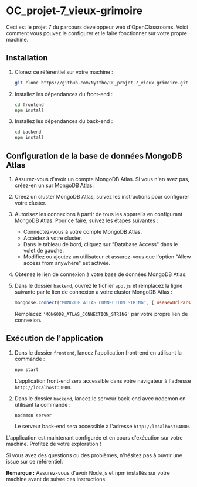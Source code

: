 # OC_projet-7_vieux-grimoire

Ceci est le projet 7 du parcours developpeur web d'OpenClassrooms. Voici comment vous pouvez le configurer et le faire fonctionner sur votre propre machine.

## Installation

1. Clonez ce référentiel sur votre machine :

    ```bash
    git clone https://github.com/Nyttho/OC_projet-7_vieux-grimoire.git
    ```

2. Installez les dépendances du front-end :

    ```bash
    cd frontend
    npm install
    ```

3. Installez les dépendances du back-end :

    ```bash
    cd backend
    npm install
    ```

## Configuration de la base de données MongoDB Atlas

1. Assurez-vous d'avoir un compte MongoDB Atlas. Si vous n'en avez pas, créez-en un sur [MongoDB Atlas](https://www.mongodb.com/cloud/atlas).

2. Créez un cluster MongoDB Atlas, suivez les instructions pour configurer votre cluster.

3. Autorisez les connexions à partir de tous les appareils en configurant MongoDB Atlas. Pour ce faire, suivez les étapes suivantes :

    - Connectez-vous à votre compte MongoDB Atlas.
    - Accédez à votre cluster.
    - Dans le tableau de bord, cliquez sur "Database Access" dans le volet de gauche.
    - Modifiez ou ajoutez un utilisateur et assurez-vous que l'option "Allow access from anywhere" est activée.

4. Obtenez le lien de connexion à votre base de données MongoDB Atlas.

5. Dans le dossier `backend`, ouvrez le fichier `app.js` et remplacez la ligne suivante par le lien de connexion à votre cluster MongoDB Atlas :

    ```javascript
    mongoose.connect('MONGODB_ATLAS_CONNECTION_STRING', { useNewUrlParser: true, useUnifiedTopology: true });
    ```

    Remplacez `'MONGODB_ATLAS_CONNECTION_STRING'` par votre propre lien de connexion.

## Exécution de l'application

1. Dans le dossier `frontend`, lancez l'application front-end en utilisant la commande :

    ```bash
    npm start
    ```

   L'application front-end sera accessible dans votre navigateur à l'adresse `http://localhost:3000`.

2. Dans le dossier `backend`, lancez le serveur back-end avec nodemon en utilisant la commande :

    ```bash
    nodemon server
    ```

   Le serveur back-end sera accessible à l'adresse `http://localhost:4000`.

L'application est maintenant configurée et en cours d'exécution sur votre machine. Profitez de votre exploration !

Si vous avez des questions ou des problèmes, n'hésitez pas à ouvrir une issue sur ce référentiel.

**Remarque :** Assurez-vous d'avoir Node.js et npm installés sur votre machine avant de suivre ces instructions.

